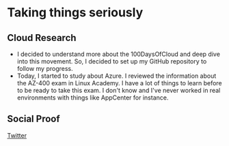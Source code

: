# Taking things seriously

## Cloud Research

- I decided to understand more about the 100DaysOfCloud and deep dive into this movement. So, I decided to set up my GitHub repository to follow my progress. 
- Today, I started to study about Azure. I reviewed the information about the AZ-400 exam in Linux Academy. I have a lot of things to learn before to be ready to take this exam. I don't know and I've never worked in real environments with things like AppCenter for instance. 

## Social Proof

[Twitter](https://twitter.com/L0rum4/status/1292557753806979080)
